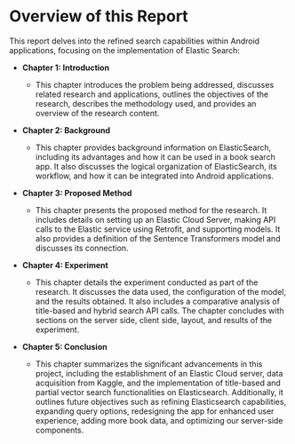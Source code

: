 # Overview of this Report

This report delves into the refined search capabilities within Android applications, focusing on the implementation of Elastic Search:

- **Chapter 1: Introduction**
  - This chapter introduces the problem being addressed, discusses related research and applications, outlines the objectives of the research, describes the methodology used, and provides an overview of the research content.

- **Chapter 2: Background**
  - This chapter provides background information on ElasticSearch, including its advantages and how it can be used in a book search app. It also discusses the logical organization of ElasticSearch, its workflow, and how it can be integrated into Android applications.

- **Chapter 3: Proposed Method**
  - This chapter presents the proposed method for the research. It includes details on setting up an Elastic Cloud Server, making API calls to the Elastic service using Retrofit, and supporting models. It also provides a definition of the Sentence Transformers model and discusses its connection.

- **Chapter 4: Experiment**
  - This chapter details the experiment conducted as part of the research. It discusses the data used, the configuration of the model, and the results obtained. It also includes a comparative analysis of title-based and hybrid search API calls. The chapter concludes with sections on the server side, client side, layout, and results of the experiment.

- **Chapter 5: Conclusion**
  - This chapter summarizes the significant advancements in this project, including the establishment of an Elastic Cloud server, data acquisition from Kaggle, and the implementation of title-based and partial vector search functionalities on Elasticsearch. Additionally, it outlines future objectives such as refining Elasticsearch capabilities, expanding query options, redesigning the app for enhanced user experience, adding more book data, and optimizing our server-side components.

